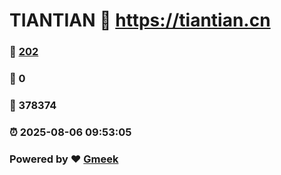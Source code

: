 # TIANTIAN :link: https://tiantian.cn 
### :page_facing_up: [202](https://tiantian.cn/tag.html) 
### :speech_balloon: 0 
### :hibiscus: 378374 
### :alarm_clock: 2025-08-06 09:53:05 
### Powered by :heart: [Gmeek](https://github.com/Meekdai/Gmeek)

